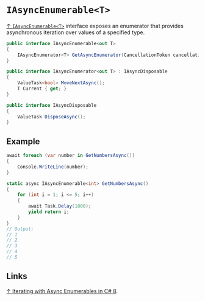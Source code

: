 # `IAsyncEnumerable<T>`

[↑ `IAsyncEnumerable<T>`](https://learn.microsoft.com/ru-ru/dotnet/api/system.collections.generic.iasyncenumerable-1) interface exposes an enumerator that provides asynchronous iteration over values of a specified type.

```csharp
public interface IAsyncEnumerable<out T>
{
    IAsyncEnumerator<T> GetAsyncEnumerator(CancellationToken cancellationToken = default);
}
```

```csharp
public interface IAsyncEnumerator<out T> : IAsyncDisposable
{
    ValueTask<bool> MoveNextAsync();
    T Current { get; }
}
```

```csharp
public interface IAsyncDisposable
{
    ValueTask DisposeAsync();
}
```

## Example

```csharp
await foreach (var number in GetNumbersAsync())
{
    Console.WriteLine(number);
}

static async IAsyncEnumerable<int> GetNumbersAsync()
{
    for (int i = 1; i <= 5; i++)
    {
        await Task.Delay(1000);
        yield return i;
    }
}
// Output:
// 1
// 2
// 3
// 4
// 5

```

## Links

[↑ Iterating with Async Enumerables in C# 8](https://docs.microsoft.com/en-us/archive/msdn-magazine/2019/november/csharp-iterating-with-async-enumerables-in-csharp-8).
